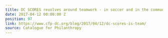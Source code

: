 ```yaml
---
title: DC SCORES revolves around teamwork - in soccer and in the community
date: 2017-04-12 00:00:00 Z
position: 97
link: https://www.cfp-dc.org/blog/2017/04/12/dc-scores-is-team/
source: Catalogue for Philanthropy
---
```


